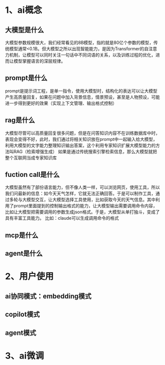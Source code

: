 # 1、ai概念
## 大模型是什么
大模型参数规模很大，我们经常看见的8B模型，指的就是80亿个参数的模型，传统模型通常<0.1B。但大模型之所以出现智能能力，是因为Transformer的自注意力机制，让模型可以同时关注一句话中不同词语的关系，以及训练过程的优化，进而让模型掌握语言的深层规律。

## prompt是什么
prompt是提示词工程，是单一指令，使用大模型时，结构化的表达可以让大模型产生高质量回复，如果在问题中加入背景信息，情景预设，甚至是人物预设，可能进一步得到更好的效果（实现上下文管理、输出格式控制）

## rag是什么
大模型尽管可以高质量回复很多问题，但是在问答知识内容不在训练数据库中时，表现会变得不好，此时，我们通过将相关知识放在prompt中一起输入给大模型，利用大模型的文字能力整理知识输出答案，这个利用专家知识扩展大模型能力的方法叫RAG（检索增强生成）
如果是通过传统搜索引擎检索信息，那么大模型就把整个互联网当成专家知识库

## fuction call是什么
大模型虽然有了部份语言能力，但不像人类一样，可以浏览网页，使用工具，所以我们问最新的信息：如今天天气怎样，它就无法正确回答。于是可以制作工具，通过多轮与大模型交互，让大模型选择工具使用，比如获取今天的天气信息。其中利用了prompt里面提到的控制输出格式的能力，让大模型输出需要调用命令内容，比如让大模型把需要调用的参数生成json格式。于是，大模型从单打独斗，变成了具有丰富工具能力。
比如：claude可以生成调用命令的格式

## mcp是什么

## agent是什么

# 2、用户使用

## ai协同模式：embedding模式

## copilot模式

## agent模式

# 3、ai微调
